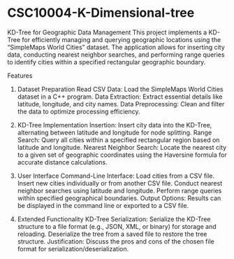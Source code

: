 # CSC10004-K-Dimensional-tree

KD-Tree for Geographic Data Management
This project implements a KD-Tree for efficiently managing and querying geographic locations using the “SimpleMaps World Cities” dataset. The application allows for inserting city data, conducting nearest neighbor searches, and performing range queries to identify cities within a specified rectangular geographic boundary.

Features

1. Dataset Preparation
  Read CSV Data: Load the SimpleMaps World Cities dataset in a C++ program.
  Data Extraction: Extract essential details like latitude, longitude, and city names.
  Data Preprocessing: Clean and filter the data to optimize processing efficiency.

2. KD-Tree Implementation 
  Insertion: Insert city data into the KD-Tree, alternating between latitude and longitude for node splitting.
  Range Search: Query all cities within a specified rectangular region based on latitude and longitude.
  Nearest Neighbor Search: Locate the nearest city to a given set of geographic coordinates using the Haversine formula for accurate distance calculations.

3. User Interface
  Command-Line Interface:
  Load cities from a CSV file.
  Insert new cities individually or from another CSV file.
  Conduct nearest neighbor searches using latitude and longitude.
  Perform range queries within specified geographical boundaries.
  Output Options: Results can be displayed in the command line or exported to a CSV file.

4. Extended Functionality 
  KD-Tree Serialization:
  Serialize the KD-Tree structure to a file format (e.g., JSON, XML, or binary) for storage and reloading.
  Deserialize the tree from a saved file to restore the tree structure.
  Justification: Discuss the pros and cons of the chosen file format for serialization/deserialization.
